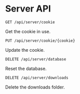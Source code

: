 # Server API

`GET /api/server/cookie`

Get the cookie in use.

`PUT /api/server/cookie/{cookie}`

Update the cookie.

`DELETE /api/server/database`

Reset the database.

`DELETE /api/server/downloads`

Delete the downloads folder.
